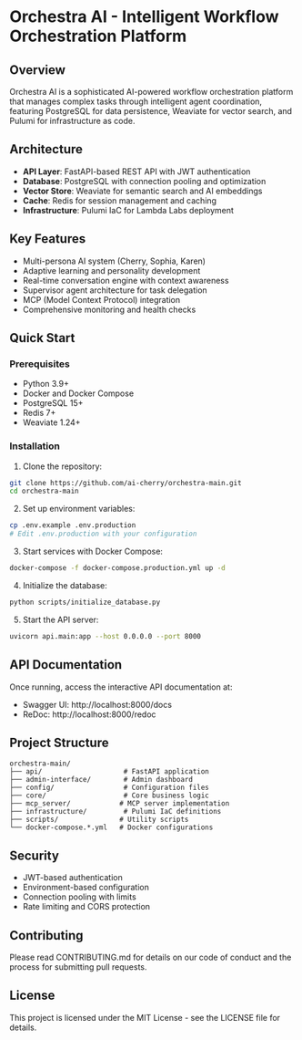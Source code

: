 # Orchestra AI - Intelligent Workflow Orchestration Platform

## Overview
Orchestra AI is a sophisticated AI-powered workflow orchestration platform that manages complex tasks through intelligent agent coordination, featuring PostgreSQL for data persistence, Weaviate for vector search, and Pulumi for infrastructure as code.

## Architecture
- **API Layer**: FastAPI-based REST API with JWT authentication
- **Database**: PostgreSQL with connection pooling and optimization
- **Vector Store**: Weaviate for semantic search and AI embeddings
- **Cache**: Redis for session management and caching
- **Infrastructure**: Pulumi IaC for Lambda Labs deployment

## Key Features
- Multi-persona AI system (Cherry, Sophia, Karen)
- Adaptive learning and personality development
- Real-time conversation engine with context awareness
- Supervisor agent architecture for task delegation
- MCP (Model Context Protocol) integration
- Comprehensive monitoring and health checks

## Quick Start

### Prerequisites
- Python 3.9+
- Docker and Docker Compose
- PostgreSQL 15+
- Redis 7+
- Weaviate 1.24+

### Installation

1. Clone the repository:
```bash
git clone https://github.com/ai-cherry/orchestra-main.git
cd orchestra-main
```

2. Set up environment variables:
```bash
cp .env.example .env.production
# Edit .env.production with your configuration
```

3. Start services with Docker Compose:
```bash
docker-compose -f docker-compose.production.yml up -d
```

4. Initialize the database:
```bash
python scripts/initialize_database.py
```

5. Start the API server:
```bash
uvicorn api.main:app --host 0.0.0.0 --port 8000
```

## API Documentation
Once running, access the interactive API documentation at:
- Swagger UI: http://localhost:8000/docs
- ReDoc: http://localhost:8000/redoc

## Project Structure
```
orchestra-main/
├── api/                    # FastAPI application
├── admin-interface/        # Admin dashboard
├── config/                 # Configuration files
├── core/                   # Core business logic
├── mcp_server/            # MCP server implementation
├── infrastructure/         # Pulumi IaC definitions
├── scripts/               # Utility scripts
└── docker-compose.*.yml   # Docker configurations
```

## Security
- JWT-based authentication
- Environment-based configuration
- Connection pooling with limits
- Rate limiting and CORS protection

## Contributing
Please read CONTRIBUTING.md for details on our code of conduct and the process for submitting pull requests.

## License
This project is licensed under the MIT License - see the LICENSE file for details.
